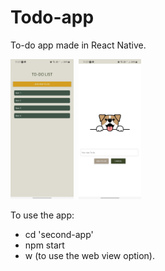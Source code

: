 # Todo-app

To-do app made in React Native.

<img src="/To-Do List React Native.jpeg" alt="Screenshot Web" title="Screenshot Web" width="20%" height="20%"/> &nbsp;<img src="/To-Do List React Native 2.jpeg" alt="Screenshot Web" title="Screenshot Web" width="20%" height="20%"/>

To use the app:
- cd 'second-app'
- npm start
- w (to use the web view option).
